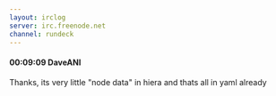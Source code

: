 ```yaml
---
layout: irclog
server: irc.freenode.net
channel: rundeck
---
```


#### 00:09:09 DaveANI
 Thanks, its very little "node data" in hiera and thats all in yaml already
